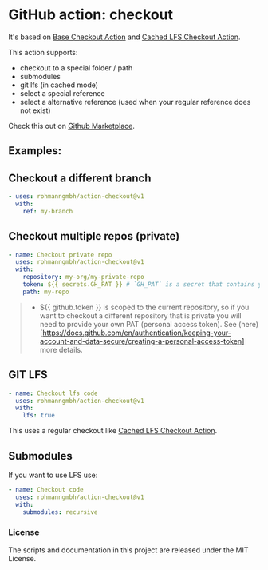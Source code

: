 # GitHub action: checkout

It's based on [Base Checkout Action](https://github.com/actions/checkout) and [Cached LFS Checkout Action](https://github.com/marketplace/actions/cached-lfs-checkout).

This action supports:
- checkout to a special folder / path
- submodules
- git lfs (in cached mode)
- select a special reference
- select a alternative reference (used when your regular reference does not exist)

Check this out on [Github Marketplace](https://github.com/marketplace/actions/checkout-repo).

## Examples:

## Checkout a different branch
```yaml
- uses: rohmanngmbh/action-checkout@v1
  with:
    ref: my-branch
```

## Checkout multiple repos (private)
```yaml
- name: Checkout private repo
  uses: rohmanngmbh/action-checkout@v1
  with:
    repository: my-org/my-private-repo
    token: ${{ secrets.GH_PAT }} # `GH_PAT` is a secret that contains your PAT
    path: my-repo
```
> - ${{ github.token }} is scoped to the current repository, so if you want to checkout a different repository that is private you will need to provide your own PAT (personal access token). See (here)[https://docs.github.com/en/authentication/keeping-your-account-and-data-secure/creating-a-personal-access-token] more details.

## GIT LFS
```yaml
- name: Checkout lfs code
  uses: rohmanngmbh/action-checkout@v1
  with:
    lfs: true
```
This uses a regular checkout like [Cached LFS Checkout Action](https://github.com/marketplace/actions/cached-lfs-checkout).

## Submodules
If you want to use LFS use:

```yaml
- name: Checkout code
  uses: rohmanngmbh/action-checkout@v1
  with:
    submodules: recursive
```

### License

The scripts and documentation in this project are released under the MIT License.
